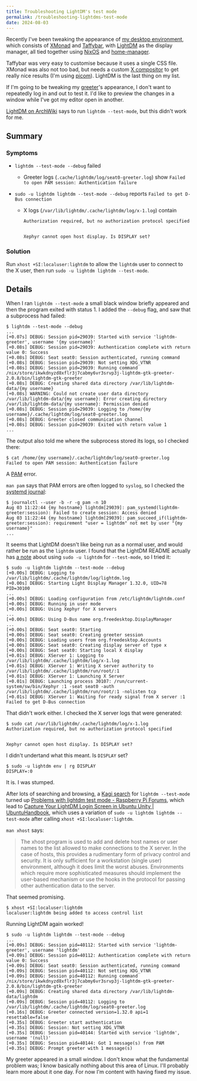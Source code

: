```yaml
---
title: Troubleshooting LightDM's test mode
permalink: /troubleshooting-lightdms-test-mode
date: 2024-08-03
---
```


<div id="toc"><!-- generated --></div>

Recently I've been tweaking the appearance of [my desktop environment](https://github.com/LightAndLight/personal-configs),
which consists of [XMonad](https://xmonad.org/) and [Taffybar](https://github.com/taffybar/taffybar),
with [LightDM](https://github.com/canonical/lightdm) as the display manager,
all tied together using [NixOS](https://nixos.org/) and [home-manager](https://github.com/nix-community/home-manager).

Taffybar was very easy to customise because it uses a single CSS file.
XMonad was also not too bad, but needs a custom [X compositor](https://wiki.archlinux.org/title/Xorg#Composite) to get really nice results (I'm using [picom](https://github.com/yshui/picom)).
LightDM is the last thing on my list.

If I'm going to be tweaking my [greeter](https://wiki.archlinux.org/title/LightDM#Greeter)'s appearance,
I don't want to repeatedly log in and out to test it.
I'd like to preview the changes in a window while I've got my editor open in another.

[LightDM on ArchWiki](https://wiki.archlinux.org/title/LightDM#Testing) says to run `lightdm --test-mode`, but this didn't work for me.

## Summary

### Symptoms

* `lightdm --test-mode --debug` failed

  * Greeter logs (`.cache/lightdm/log/seat0-greeter.log`) show `Failed to open PAM session: Authentication failure`

* `sudo -u lightdm lightdm --test-mode --debug` reports `Failed to get D-Bus connection`

  * X logs (`/var/lib/lightdm/.cache/lightdm/log/x-1.log`) contain

    ```
    Authorization required, but no authorization protocol specified


    Xephyr cannot open host display. Is DISPLAY set?
    ```

### Solution

Run `xhost +SI:localuser:lightdm` to allow the `lightdm` user to connect to the X user,
then run `sudo -u lightdm lightdm --test-mode`.

## Details

When I ran `lightdm --test-mode` a small black window briefly appeared and then the program exited with status 1.
I added the `--debug` flag, and saw that a subprocess had failed:

```
$ lightdm --test-mode --debug
...
[+0.07s] DEBUG: Session pid=29039: Started with service 'lightdm-greeter', username '{my username}'
[+0.08s] DEBUG: Session pid=29039: Authentication complete with return value 0: Success
[+0.08s] DEBUG: Seat seat0: Session authenticated, running command
[+0.08s] DEBUG: Session pid=29039: Not setting XDG_VTNR
[+0.08s] DEBUG: Session pid=29039: Running command /nix/store/ikwkdnyzd8xflr3j7cabmy6vr3srvp3j-lightdm-gtk-greeter-2.0.8/bin/lightdm-gtk-greeter
[+0.08s] DEBUG: Creating shared data directory /var/lib/lightdm-data/{my username}
[+0.08s] WARNING: Could not create user data directory /var/lib/lightdm-data/{my username}: Error creating directory /var/lib/lightdm-data/{my username}: Permission denied
[+0.08s] DEBUG: Session pid=29039: Logging to /home/{my username}/.cache/lightdm/log/seat0-greeter.log
[+0.08s] DEBUG: Greeter closed communication channel
[+0.08s] DEBUG: Session pid=29039: Exited with return value 1
...
```

The output also told me where the subprocess stored its logs, so I checked there:

```
$ cat /home/{my username}/.cache/lightdm/log/seat0-greeter.log
Failed to open PAM session: Authentication failure
```

A [PAM](https://en.wikipedia.org/wiki/Linux_PAM) error.

`man pam` says that PAM errors are often logged to `syslog`, so I checked the [systemd journal](https://wiki.archlinux.org/title/Systemd/Journal):

```
$ journalctl --user -b -r -g pam -n 10
Aug 03 11:22:44 {my hostname} lightdm[29039]: pam_systemd(lightdm-greeter:session): Failed to create session: Access denied
Aug 03 11:22:44 {my hostname} lightdm[29039]: pam_succeed_if(lightdm-greeter:session): requirement "user = lightdm" not met by user "{my username}"
...
```

It seems that LightDM doesn't like being run as a normal user, and would rather be run as the `lightdm` user.
I found that the LightDM README actually has [a note](https://github.com/canonical/lightdm?tab=readme-ov-file#display-setup-script) about using `sudo -u lightdm` for `--test-mode`,
so I tried it:

```
$ sudo -u lightdm lightdm --test-mode --debug
[+0.00s] DEBUG: Logging to /var/lib/lightdm/.cache/lightdm/log/lightdm.log
[+0.00s] DEBUG: Starting Light Display Manager 1.32.0, UID=78 PID=30100
...
[+0.00s] DEBUG: Loading configuration from /etc/lightdm/lightdm.conf
[+0.00s] DEBUG: Running in user mode
[+0.00s] DEBUG: Using Xephyr for X servers
...
[+0.00s] DEBUG: Using D-Bus name org.freedesktop.DisplayManager
...
[+0.00s] DEBUG: Seat seat0: Starting
[+0.00s] DEBUG: Seat seat0: Creating greeter session
[+0.00s] DEBUG: Loading users from org.freedesktop.Accounts
[+0.00s] DEBUG: Seat seat0: Creating display server of type x
[+0.00s] DEBUG: Seat seat0: Starting local X display
[+0.01s] DEBUG: XServer 1: Logging to /var/lib/lightdm/.cache/lightdm/log/x-1.log
[+0.01s] DEBUG: XServer 1: Writing X server authority to /var/lib/lightdm/.cache/lightdm/run/root/:1
[+0.01s] DEBUG: XServer 1: Launching X Server
[+0.01s] DEBUG: Launching process 30107: /run/current-system/sw/bin/Xephyr :1 -seat seat0 -auth /var/lib/lightdm/.cache/lightdm/run/root/:1 -nolisten tcp
[+0.01s] DEBUG: XServer 1: Waiting for ready signal from X server :1
Failed to get D-Bus connection
```

That didn't work either.
I checked the X server logs that were generated:

```
$ sudo cat /var/lib/lightdm/.cache/lightdm/log/x-1.log
Authorization required, but no authorization protocol specified


Xephyr cannot open host display. Is DISPLAY set?
```

I didn't undertand what this meant. Is `DISPLAY` set?

```
$ sudo -u lightdm env | rg DISPLAY
DISPLAY=:0
```

It is. I was stumped.

After lots of searching and browsing,
a [Kagi search](https://kagi.com) for `lightdm --test-mode` turned up [Problems with lightdm test mode - Raspberry Pi Forums](https://forums.raspberrypi.com/viewtopic.php?t=220324),
which lead to [Capture Your LightDM Login Screen in Ubuntu Unity | UbuntuHandbook](https://ubuntuhandbook.org/index.php/2014/05/capture-your-lightdm-login-screen-in-ubuntu-14-04/),
which uses a variation of `sudo -u lightdm lightdm --test-mode`
after calling `xhost +SI:localuser:lightdm`.

`man xhost` says:

> The xhost program is used to add and delete host names or user names to the list allowed to make connections to the X server.
> In the case of hosts, this provides a rudimentary form of privacy control and security.
> It is only sufficient for a workstation (single user) environment, although it does limit the worst abuses.
> Environments which require more sophisticated measures should implement the user-based mechanism or use the hooks in the protocol for passing other authentication data to the server.

That seemed promising.

```
$ xhost +SI:localuser:lightdm
localuser:lightdm being added to access control list
```

Running LightDM again worked!

```
$ sudo -u lightdm lightdm --test-mode --debug
...
[+0.09s] DEBUG: Session pid=40112: Started with service 'lightdm-greeter', username 'lightdm'
[+0.09s] DEBUG: Session pid=40112: Authentication complete with return value 0: Success
[+0.09s] DEBUG: Seat seat0: Session authenticated, running command
[+0.09s] DEBUG: Session pid=40112: Not setting XDG_VTNR
[+0.09s] DEBUG: Session pid=40112: Running command /nix/store/ikwkdnyzd8xflr3j7cabmy6vr3srvp3j-lightdm-gtk-greeter-2.0.8/bin/lightdm-gtk-greeter
[+0.09s] DEBUG: Creating shared data directory /var/lib/lightdm-data/lightdm
[+0.09s] DEBUG: Session pid=40112: Logging to /var/lib/lightdm/.cache/lightdm/log/seat0-greeter.log
[+0.16s] DEBUG: Greeter connected version=1.32.0 api=1 resettable=false
[+0.35s] DEBUG: Greeter start authentication
[+0.35s] DEBUG: Session: Not setting XDG_VTNR
[+0.35s] DEBUG: Session pid=40144: Started with service 'lightdm', username '(null)'
[+0.35s] DEBUG: Session pid=40144: Got 1 message(s) from PAM
[+0.35s] DEBUG: Prompt greeter with 1 message(s)
```

My greeter appeared in a small window.
I don't know what the fundamental problem was; I know basically nothing about this area of Linux.
I'll probably learn more about it one day.
For now I'm content with having fixed my issue.
